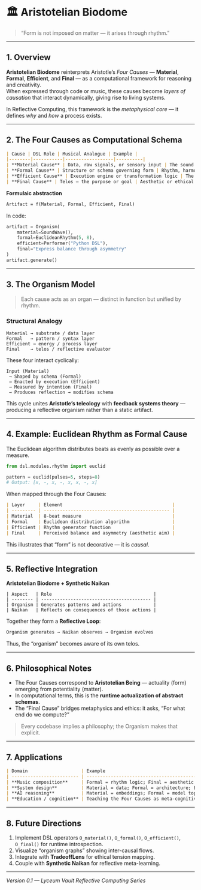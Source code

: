 # 🏛️ Aristotelian Biodome

> “Form is not imposed on matter — it arises through rhythm.”

---

## 1. Overview

**Aristotelian Biodome** reinterprets Aristotle’s *Four Causes* — **Material**, **Formal**, **Efficient**, and **Final** — as a computational framework for reasoning and creativity.  
When expressed through code or music, these causes become *layers of causation* that interact dynamically, giving rise to living systems.

In Reflective Computing, this framework is the *metaphysical core* — it defines *why* and *how* a process exists.

---

## 2. The Four Causes as Computational Schema

```markdown
| Cause | DSL Role | Musical Analogue | Example |
|--------|-----------|------------------|----------|
| **Material Cause** | Data, raw signals, or sensory input | The sound itself — frequencies, timbres, durations | MIDI events, waveforms, sample data |
| **Formal Cause** | Structure or schema governing form | Rhythm, harmony, counterpoint | Euclidean rhythm patterns, harmonic sequences |
| **Efficient Cause** | Execution engine or transformation logic | The performer or algorithm executing form | Python process, instrument, human action |
| **Final Cause** | Telos — the purpose or goal | Aesthetic or ethical end (e.g., “beauty,” “clarity,” “coherence”) | System intent; evaluation function |
```

**Formulaic abstraction**

````markdown
Artifact = f(Material, Formal, Efficient, Final)

````

In code:

```python
artifact = Organism(
    material=SoundWave(),
    formal=EuclideanRhythm(5, 8),
    efficient=Performer("Python DSL"),
    final="Express balance through asymmetry"
)
artifact.generate()
```

---

## 3. The Organism Model

> Each cause acts as an organ — distinct in function but unified by rhythm.

### Structural Analogy

```
Material → substrate / data layer
Formal   → pattern / syntax layer
Efficient → energy / process layer
Final    → telos / reflective evaluator
```

These four interact cyclically:

```
Input (Material)
 → Shaped by schema (Formal)
 → Enacted by execution (Efficient)
 → Measured by intention (Final)
 → Produces reflection → modifies schema
```

This cycle unites **Aristotle’s teleology** with **feedback systems theory** — producing a reflective organism rather than a static artifact.

---

## 4. Example: Euclidean Rhythm as Formal Cause

The Euclidean algorithm distributes beats as evenly as possible over a measure.

```python
from dsl.modules.rhythm import euclid

pattern = euclid(pulses=5, steps=8)
# Output: [x, -, x, -, x, x, -, x]
```

When mapped through the Four Causes:

```markdown
| Layer     | Element                                         |
| --------- | ----------------------------------------------- |
| Material  | 8-beat measure                                  |
| Formal    | Euclidean distribution algorithm                |
| Efficient | Rhythm generator function                       |
| Final     | Perceived balance and asymmetry (aesthetic aim) |
```

This illustrates that “form” is not decorative — it is *causal*.

---

## 5. Reflective Integration

**Aristotelian Biodome + Synthetic Naikan**

```
| Aspect   | Role                                      |
| -------- | ----------------------------------------- |
| Organism | Generates patterns and actions            |
| Naikan   | Reflects on consequences of those actions |
```

Together they form a **Reflective Loop**:

```markdown
Organism generates → Naikan observes → Organism evolves
```

Thus, the “organism” becomes aware of its own telos.

---

## 6. Philosophical Notes

* The Four Causes correspond to **Aristotelian Being** — actuality (form) emerging from potentiality (matter).
* In computational terms, this is the **runtime actualization of abstract schemas**.
* The “Final Cause” bridges metaphysics and ethics: it asks, “For what end do we compute?”

> Every codebase implies a philosophy; the Organism makes that explicit.

---

## 7. Applications

```markdown
| Domain                    | Example                                                                                                |
| ------------------------- | ------------------------------------------------------------------------------------------------------ |
| **Music composition**     | Formal = rhythm logic; Final = aesthetic telos                                                         |
| **System design**         | Material = data; Formal = architecture; Efficient = runtime; Final = user outcome                      |
| **AI reasoning**          | Material = embeddings; Formal = model topology; Efficient = inference engine; Final = alignment metric |
| **Education / cognition** | Teaching the Four Causes as meta-cognitive model for structured thinking                               |
```

---

## 8. Future Directions

1. Implement DSL operators `O_material()`, `O_formal()`, `O_efficient()`, `O_final()` for runtime introspection.
2. Visualize “organism graphs” showing inter-causal flows.
3. Integrate with **TradeoffLens** for ethical tension mapping.
4. Couple with **Synthetic Naikan** for reflective meta-learning.

---

*Version 0.1 — Lyceum Vault Reflective Computing Series*

